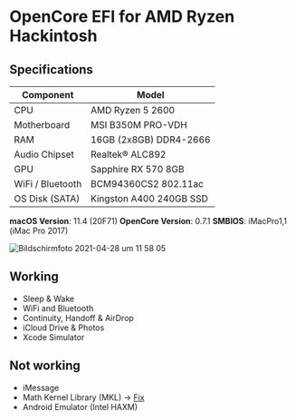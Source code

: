 # OpenCore EFI for AMD Ryzen Hackintosh

## Specifications
 | Component         | Model                   |
 |-------------------|-------------------------|
 | CPU               | AMD Ryzen 5 2600        |
 | Motherboard       | MSI B350M PRO-VDH       |
 | RAM               | 16GB (2x8GB) DDR4-2666  |
 | Audio Chipset     | Realtek® ALC892         | 
 | GPU               | Sapphire RX 570 8GB     |
 | WiFi / Bluetooth  | BCM94360CS2 802.11ac    |
 | OS Disk (SATA)    | Kingston A400 240GB SSD |
 
 **macOS Version**: 11.4 (20F71)
 **OpenCore Version**: 0.7.1 
 **SMBIOS**: iMacPro1,1 (iMac Pro 2017)
 
![Bildschirmfoto 2021-04-28 um 11 58 05](https://user-images.githubusercontent.com/59840959/116385488-20085d80-a819-11eb-87e4-b76fdec64cd1.png)

## Working
- Sleep & Wake
- WiFi and Bluetooth
- Continuity, Handoff & AirDrop
- iCloud Drive & Photos
- Xcode Simulator
## Not working
- iMessage
- Math Kernel Library (MKL) -> [Fix](https://gist.github.com/naveenkrdy/26760ac5135deed6d0bb8902f6ceb6bd)
- Android Emulator (Intel HAXM)
